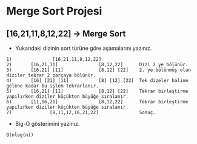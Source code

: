 # Merge Sort Projesi

## [16,21,11,8,12,22] -> Merge Sort
* Yukarıdaki dizinin sort türüne göre aşamalarını yazınız.
```
1)               [16,21,11,8,12,22]
2)       [16,21,11]               [8,12,22]      Dizi 2 ye bölünür.
3)       [16,21] [11]             [8,12] [22]    2. ye bölünmüş olan diziler tekrar 2 parçaya bölünür.
4)       [16] [21] [11]           [8] [12] [22]  Tek dizeler haline gelene kadar bu işlem tekrarlanır.
5)       [16,21] [11]             [8,12] [22]    Tekrar birleştirme yapılırken diziler küçükten büyüğe sıralanır.
6)       [11,16,21]               [8,12,22]      Tekrar birleştirme yapılırken diziler küçükten büyüğe sıralanır.
7)              [8,11,12,16,21,22]               Sonuç.
```
* Big-O gösterimini yazınız.
```
O(nlog(n))
```
